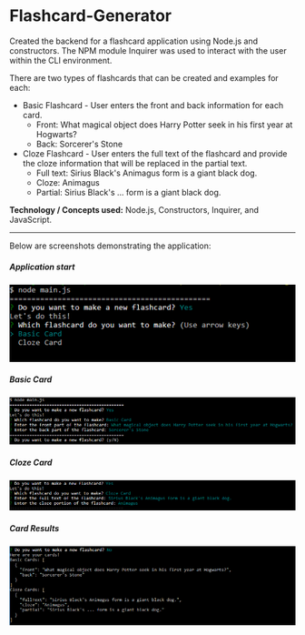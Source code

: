 # Flashcard-Generator
Created the backend for a flashcard application using Node.js and constructors. The NPM module Inquirer was used to interact with the user within the CLI environment. 

There are two types of flashcards that can be created and examples for each:
* Basic Flashcard - User enters the front and back information for each card.
	* Front: What magical object does Harry Potter seek in his first year at Hogwarts?
	* Back: Sorcerer's Stone
* Cloze Flashcard - User enters the full text of the flashcard and provide the cloze information that will be replaced in the partial text.
	* Full text: Sirius Black's Animagus form is a giant black dog.
	* Cloze: Animagus
	* Partial: Sirius Black's ... form is a giant black dog.

**Technology / Concepts used:** Node.js, Constructors, Inquirer, and JavaScript.

- - -

Below are screenshots demonstrating the application:
##### Application start
![Screenshot of application start](screenshots/start.PNG)

##### Basic Card
![Screenshot of Basic Card](screenshots/basic-card.PNG)

##### Cloze Card
![Screenshot of Cloze Card](screenshots/cloze-card.PNG)

##### Card Results
![Screenshot of card results](screenshots/result.PNG)